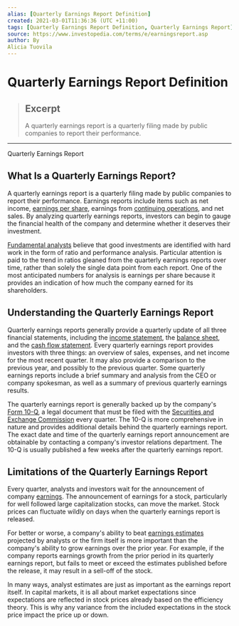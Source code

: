 ```yaml
---
alias: [Quarterly Earnings Report Definition]
created: 2021-03-01T11:36:36 (UTC +11:00)
tags: [Quarterly Earnings Report Definition, Quarterly Earnings Report]
source: https://www.investopedia.com/terms/e/earningsreport.asp
author: By
Alicia Tuovila
---
```


# Quarterly Earnings Report Definition

> ## Excerpt
> A quarterly earnings report is a quarterly filing made by public companies to report their performance.

---

Quarterly Earnings Report
## What Is a Quarterly Earnings Report?

A quarterly earnings report is a quarterly filing made by public companies to report their performance. Earnings reports include items such as net income, [earnings per share](https://www.investopedia.com/terms/e/eps.asp), earnings from [continuing operations](https://www.investopedia.com/terms/c/continuingoperations.asp), and net sales. By analyzing quarterly earnings reports, investors can begin to gauge the financial health of the company and determine whether it deserves their investment.

[Fundamental analysts](https://www.investopedia.com/terms/f/fundamentalanalysis.asp) believe that good investments are identified with hard work in the form of ratio and performance analysis. Particular attention is paid to the trend in ratios gleaned from the quarterly earnings reports over time, rather than solely the single data point from each report. One of the most anticipated numbers for analysis is earnings per share because it provides an indication of how much the company earned for its shareholders.

## Understanding the Quarterly Earnings Report

Quarterly earnings reports generally provide a quarterly update of all three financial statements, including the [income statement](https://www.investopedia.com/terms/i/incomestatement.asp), the [balance sheet](https://www.investopedia.com/terms/b/balancesheet.asp), and the [cash flow statement](https://www.investopedia.com/terms/c/cashflowstatement.asp). Every quarterly earnings report provides investors with three things: an overview of sales, expenses, and net income for the most recent quarter. It may also provide a comparison to the previous year, and possibly to the previous quarter. Some quarterly earnings reports include a brief summary and analysis from the CEO or company spokesman, as well as a summary of previous quarterly earnings results.

The quarterly earnings report is generally backed up by the company's [Form 10-Q](https://www.investopedia.com/terms/1/10q.asp), a legal document that must be filed with the [Securities and Exchange Commission](https://www.investopedia.com/terms/s/sec.asp) every quarter. The 10-Q is more comprehensive in nature and provides additional details behind the quarterly earnings report. The exact date and time of the quarterly earnings report announcement are obtainable by contacting a company's investor relations department. The 10-Q is usually published a few weeks after the quarterly earnings report.

## Limitations of the Quarterly Earnings Report

Every quarter, analysts and investors wait for the announcement of company [earnings](https://www.investopedia.com/terms/e/earnings.asp). The announcement of earnings for a stock, particularly for well followed large capitalization stocks, can move the market. Stock prices can fluctuate wildly on days when the quarterly earnings report is released.

For better or worse, a company's ability to beat [earnings estimates](https://www.investopedia.com/terms/e/earningsestimate.asp) projected by analysts or the firm itself is more important than the company's ability to grow earnings over the prior year. For example, if the company reports earnings growth from the prior period in its quarterly earnings report, but fails to meet or exceed the estimates published before the release, it may result in a sell-off of the stock.

In many ways, analyst estimates are just as important as the earnings report itself. In capital markets, it is all about market expectations since expectations are reflected in stock prices already based on the efficiency theory. This is why any variance from the included expectations in the stock price impact the price up or down.
